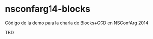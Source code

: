 nsconfarg14-blocks
==================

Código de la demo para la charla de Blocks+GCD en NSConfArg 2014

TBD
